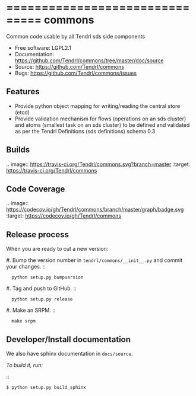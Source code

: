 ===============================
commons
===============================

Common code usable by all Tendrl sds side components

* Free software: LGPL2.1
* Documentation: https://github.com/Tendrl/commons/tree/master/doc/source
* Source: https://github.com/Tendrl/commons
* Bugs: https://github.com/Tendrl/commons/issues

Features
--------

* Provide python object mapping for writing/reading  the central store (etcd)
* Provide validation mechanism for flows (operations on an sds cluster) and atoms (smallest task on an sds cluster) to be defined and validated as per the Tendrl Definitions (sds definitions) schema 0.3


Builds
------

.. image:: https://travis-ci.org/Tendrl/commons.svg?branch=master
  :target: https://travis-ci.org/Tendrl/commons

Code Coverage
-------------

.. image:: https://codecov.io/gh/Tendrl/commons/branch/master/graph/badge.svg
  :target: https://codecov.io/gh/Tendrl/commons

Release process
---------------

When you are ready to cut a new version:

#. Bump the version number in ``tendrl/commons/__init__.py`` and commit your
   changes.
   ::

      python setup.py bumpversion

#. Tag and push to GitHub.
   ::

      python setup.py release

#. Make an SRPM.
   ::

      make srpm



Developer/Install documentation
-------------------------------

We also have sphinx documentation in ``docs/source``.

*To build it, run:*

::

    $ python setup.py build_sphinx

